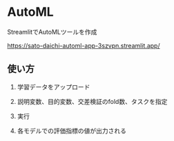 # AutoML

StreamlitでAutoMLツールを作成

https://sato-daichi-automl-app-3szvpn.streamlit.app/

## 使い方

1. 学習データをアップロード

2. 説明変数、目的変数、交差検証のfold数、タスクを指定

3. 実行

4. 各モデルでの評価指標の値が出力される
